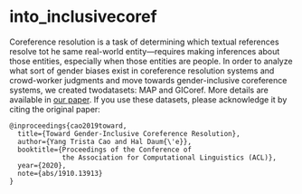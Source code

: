 # into_inclusivecoref

Coreference resolution is a task of determining which textual references resolve tot he same real-world entity—requires making inferences about those entities, especially when those entities are people.  In order to analyze what sort of gender biases exist in coreference resolution systems and crowd-worker judgments and move towards gender-inclusive coreference systems, we created twodatasets:  MAP and GICoref. More details are available in [our paper](https://www.aclweb.org/anthology/2020.acl-main.418.pdf). If you use these datasets, please acknowledge it by citing the original paper:

```
@inproceedings{cao2019toward,
  title={Toward Gender-Inclusive Coreference Resolution},
  author={Yang Trista Cao and Hal Daum{\'e}},
  booktitle={Proceedings of the Conference of
             the Association for Computational Linguistics (ACL)},
  year={2020},
  note={abs/1910.13913}
}
```

